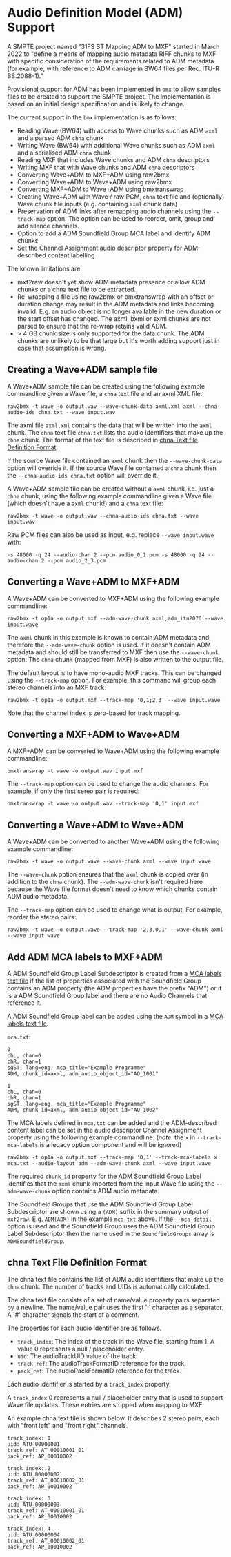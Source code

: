 # Audio Definition Model (ADM) Support

A SMPTE project named "31FS ST Mapping ADM to MXF" started in March 2022 to "define a means of mapping audio metadata RIFF chunks to MXF with specific consideration of the requirements related to ADM metadata (for example, with reference to ADM carriage in BW64 files per Rec. ITU-R BS.2088-1)."

Provisional support for ADM has been implemented in `bmx` to allow samples files to be created to support the SMPTE project. The implementation is based on an initial design specification and is likely to change.

The current support in the `bmx` implementation is as follows:

- Reading Wave (BW64) with access to Wave chunks such as ADM `axml` and a parsed ADM `chna` chunk
- Writing Wave (BW64) with additional Wave chunks such as ADM `axml` and a serialised ADM `chna` chunk
- Reading MXF that includes Wave chunks and ADM `chna` descriptors
- Writing MXF that with Wave chunks and ADM `chna` descriptors
- Converting Wave+ADM to MXF+ADM using raw2bmx
- Converting Wave+ADM to Wave+ADM using raw2bmx
- Converting MXF+ADM to Wave+ADM using bmxtranswrap
- Creating Wave+ADM with Wave / raw PCM, `chna` text file and (optionally) Wave chunk file inputs (e.g. containing `axml` chunk data)
- Preservation of ADM links after remapping audio channels using the `--track-map` option. The option can be used to reorder, omit, group and add silence channels.
- Option to add a ADM Soundfield Group MCA label and identify ADM chunks
- Set the Channel Assignment audio descriptor property for ADM-described content labelling

The known limitations are:

- mxf2raw doesn't yet show ADM metadata presence or allow ADM chunks or a chna text file to be extracted.
- Re-wrapping a file using raw2bmx or bmxtranswrap with an offset or duration change may result in the ADM metadata and links becoming invalid. E.g. an audio object is no longer available in the new duration or the start offset has changed. The axml, bxml or sxml chunks are not parsed to ensure that the re-wrap retains valid ADM.
- \> 4 GB chunk size is only supported for the data chunk. The ADM chunks are unlikely to be that large but it's worth adding support just in case that assumption is wrong.

## Creating a Wave+ADM sample file

A Wave+ADM sample file can be created using the following example commandline given a Wave file, a `chna` text file and an axml XML file:

`raw2bmx -t wave -o output.wav --wave-chunk-data axml.xml axml --chna-audio-ids chna.txt --wave input.wav`

The axml file `axml.xml` contains the data that will be written into the `axml` chunk. The `chna` text file `chna.txt` lists the audio identifiers that make up the `chna` chunk. The format of the text file is described in [chna Text file Definition Format](#chna-text-file-definition-format).

If the source Wave file contained an `axml` chunk then the `--wave-chunk-data` option will override it. If the source Wave file contained a `chna` chunk then the `--chna-audio-ids chna.txt` option will override it.

A Wave+ADM sample file can be created without a `axml` chunk, i.e. just a `chna` chunk, using the following example commandline given a Wave file (which doesn't have a `axml` chunk!) and a `chna` text file:

`raw2bmx -t wave -o output.wav --chna-audio-ids chna.txt --wave input.wav`

Raw PCM files can also be used as input, e.g. replace `--wave input.wave` with:

`-s 48000 -q 24 --audio-chan 2 --pcm audio_0_1.pcm -s 48000 -q 24 --audio-chan 2 --pcm audio_2_3.pcm`

## Converting a Wave+ADM to MXF+ADM

A Wave+ADM can be converted to MXF+ADM using the following example commandline:

`raw2bmx -t op1a -o output.mxf --adm-wave-chunk axml,adm_itu2076 --wave input.wave`

The `axml` chunk in this example is known to contain ADM metadata and therefore the `--adm-wave-chunk` option is used. If it doesn't contain ADM metadata and should still be transferred to MXF then use the `--wave-chunk` option. The `chna` chunk (mapped from MXF) is also written to the output file.

The default layout is to have mono-audio MXF tracks. This can be changed using the `--track-map` option. For example, this command will group each stereo channels into an MXF track:

`raw2bmx -t op1a -o output.mxf --track-map '0,1;2,3' --wave input.wave`

Note that the channel index is zero-based for track mapping.

## Converting a MXF+ADM to Wave+ADM

A MXF+ADM can be converted to Wave+ADM using the following example commandline:

`bmxtranswrap -t wave -o output.wav input.mxf`

The `--track-map` option can be used to change the audio channels. For example, if only the first sereo pair is required:

`bmxtranswrap -t wave -o output.wav --track-map '0,1' input.mxf`

## Converting a Wave+ADM to Wave+ADM

A Wave+ADM can be converted to another Wave+ADM using the following example commandline:

`raw2bmx -t wave -o output.wave --wave-chunk axml --wave input.wave`

The `--wave-chunk` option ensures that the `axml` chunk is copied over (in addition to the `chna` chunk). The `--adm-wave-chunk` isn't required here because the Wave file format doesn't need to know which chunks contain ADM audio metadata.

The `--track-map` option can be used to change what is output. For example, reorder the stereo pairs:

`raw2bmx -t wave -o output.wave --track-map '2,3,0,1' --wave-chunk axml --wave input.wave`

## Add ADM MCA labels to MXF+ADM

A ADM Soundfield Group Label Subdescriptor is created from a [MCA labels text file](./mca_labels_format.md) if the list of properties associated with the Soundfield Group contains an ADM property (the ADM properties have the prefix "ADM") or it is a ADM Soundfield Group label and there are no Audio Channels that reference it.

A ADM Soundfield Group label can be added using the `ADM` symbol in a [MCA labels text file](./mca_labels_format.md).

`mca.txt`:

```text
0
chL, chan=0
chR, chan=1
sgST, lang=eng, mca_title="Example Programme"
ADM, chunk_id=axml, adm_audio_object_id="AO_1001"

1
chL, chan=0
chR, chan=1
sgST, lang=eng, mca_title="Example Programme"
ADM, chunk_id=axml, adm_audio_object_id="AO_1002"
```

The MCA labels defined in `mca.txt` can be added and the ADM-described content label can be set in the audio descriptor Channel Assignment property using the following example commandline: (_note_: the `x` in `--track-mca-labels` is a legacy option component and will be ignored)

`raw2bmx -t op1a -o output.mxf --track-map '0,1' --track-mca-labels x mca.txt --audio-layout adm --adm-wave-chunk axml --wave input.wave`

The required `chunk_id` property for the ADM Soundfield Group Label identifies that the `axml` chunk imported from the input Wave file using the `--adm-wave-chunk` option contains ADM audio metadata.

The Soundfield Groups that use the ADM Soundfield Group Label Subdescriptor are shown using a `(ADM)` suffix in the summary output of `mxf2raw`. E.g. `ADM(ADM)` in the example `mca.txt` above. If the `--mca-detail` option is used and the Soundfield Group uses the ADM Soundfield Group Label Subdescriptor then the name used in the `SoundfieldGroups` array is `ADMSoundfieldGroup`.

## chna Text File Definition Format

The chna text file contains the list of ADM audio identifiers that make up the `chna` chunk. The number of tracks and UIDs is automatically calculated.

The chna text file consists of a set of name/value property pairs separated by a newline. The name/value pair uses the first ':' character as a separator. A '#' character signals the start of a comment.

The properties for each audio identifier are as follows.

- `track_index`: The index of the track in the Wave file, starting from 1. A value 0 represents a null / placeholder entry.
- `uid`: The audioTrackUID value of the track.
- `track_ref`: The audioTrackFormatID reference for the track.
- `pack_ref`: The audioPackFormatID reference for the track.

Each audio identifier is started by a `track_index` property.

A `track_index` 0 represents a null / placeholder entry that is used to support Wave file updates. These entries are stripped when mapping to MXF.

An example chna text file is shown below. It describes 2 stereo pairs, each with "front left" and "front right" channels.

```text
track_index: 1
uid: ATU_00000001
track_ref: AT_00010001_01
pack_ref: AP_00010002

track_index: 2
uid: ATU_00000002
track_ref: AT_00010002_01
pack_ref: AP_00010002

track_index: 3
uid: ATU_00000003
track_ref: AT_00010001_01
pack_ref: AP_00010002

track_index: 4
uid: ATU_00000004
track_ref: AT_00010002_01
pack_ref: AP_00010002
```
